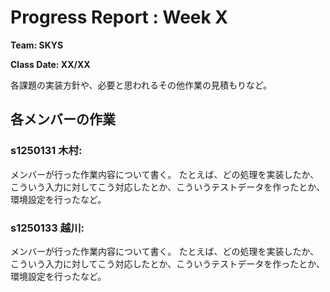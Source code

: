 # Progress Report : Week X

**Team: SKYS**

**Class Date: XX/XX**


各課題の実装方針や、必要と思われるその他作業の見積もりなど。


## 各メンバーの作業

### s1250131 木村:

メンバーが行った作業内容について書く。
たとえば、どの処理を実装したか、こういう入力に対してこう対応したとか、こういうテストデータを作ったとか、環境設定を行ったなど。


### s1250133 越川:

メンバーが行った作業内容について書く。
たとえば、どの処理を実装したか、こういう入力に対してこう対応したとか、こういうテストデータを作ったとか、環境設定を行ったなど。
